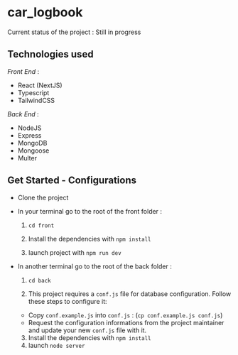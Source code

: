 # car_logbook

Current status of the project : Still in progress

## Technologies used

_Front End_ :

- React (NextJS)
- Typescript
- TailwindCSS

_Back End_ :

- NodeJS
- Express
- MongoDB
- Mongoose
- Multer

## Get Started - Configurations

- Clone the project
- In your terminal go to the root of the front folder :

  1. `cd front`

  2. Install the dependencies with `npm install`
  3. launch project with `npm run dev`

- In another terminal go to the root of the back folder :

  1. `cd back`

  2. This project requires a `conf.js` file for database configuration. Follow these steps to configure it:

  - Copy `conf.example.js` into `conf.js` : (`cp conf.example.js conf.js`)
  - Request the configuration informations from the project maintainer and update your new `conf.js` file with it.

  3. Install the dependencies with `npm install`
  4. launch `node server`
